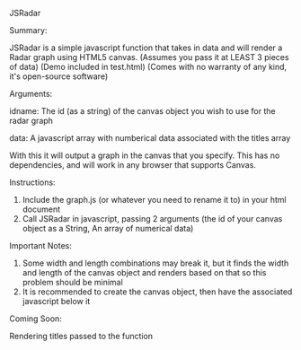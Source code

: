JSRadar

Summary:

JSRadar is a simple javascript function that takes in data and will render a Radar graph using HTML5
canvas. (Assumes you pass it at LEAST 3 pieces of data) (Demo included in test.html)
(Comes with no warranty of any kind, it's open-source software)

Arguments: 

idname: The id (as a string) of the canvas object you wish to use for the radar graph

data: A javascript array with numberical data associated with the titles array

With this it will output a graph in the canvas that you specify. This has no dependencies, and will work in
any browser that supports Canvas.

Instructions:

1. Include the graph.js (or whatever you need to rename it to) in your html document
2. Call JSRadar in javascript, passing 2 arguments (the id of your canvas object as a String, An array of numerical data)
	
Important Notes:

1. Some width and length combinations may break it, but it finds the width and length of the canvas object and renders based on that so this problem should be minimal
2. It is recommended to create the canvas object, then have the associated javascript below it

Coming Soon:

Rendering titles passed to the function
